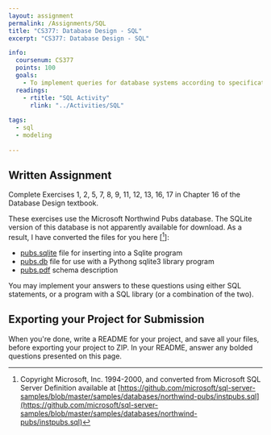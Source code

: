 ```yaml
---
layout: assignment
permalink: /Assignments/SQL
title: "CS377: Database Design - SQL"
excerpt: "CS377: Database Design - SQL"

info:
  coursenum: CS377
  points: 100
  goals:
    - To implement queries for database systems according to specifications
  readings:
    - rtitle: "SQL Activity"
      rlink: "../Activities/SQL" 
      
tags:
  - sql
  - modeling
  
---
```


## Written Assignment

Complete Exercises 1, 2, 5, 7, 8, 9, 11, 12, 13, 16, 17 in Chapter 16 of the Database Design textbook.

These exercises use the Microsoft Northwind Pubs database.  The SQLite version of this database is not apparently available for download.  As a result, I have converted the files for you here \[[^1]\]:

- [pubs.sqlite](../files/mspubs/pubs.sqlite) file for inserting into a Sqlite program
- [pubs.db](../files/mspubs/pubs.db) file for use with a Pythong sqlite3 library program
- [pubs.pdf](../files/mspubs/pubs.pdf) schema description

You may implement your answers to these questions using either SQL statements, or a program with a SQL library (or a combination of the two).

## Exporting your Project for Submission

When you're done, write a README for your project, and save all your files, before exporting your project to ZIP.  In your README, answer any bolded questions presented on this page.  

[^1]: Copyright Microsoft, Inc. 1994-2000, and converted from Microsoft SQL Server Definition available at  [https://github.com/microsoft/sql-server-samples/blob/master/samples/databases/northwind-pubs/instpubs.sql](https://github.com/microsoft/sql-server-samples/blob/master/samples/databases/northwind-pubs/instpubs.sql)